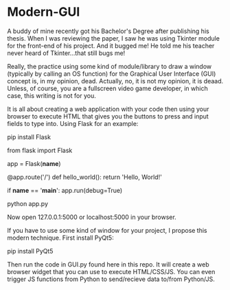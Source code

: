 # Modern-GUI
A buddy of mine recently got his Bachelor's Degree after publishing his thesis. When I was reviewing the paper, I saw he was using Tkinter module for the front-end of his project. 
And it bugged me! He told me his teacher never heard of Tkinter...that still bugs me!

Really, the practice using some kind of module/library to draw a window (typically by calling an OS function) for the Graphical User Interface (GUI) concept is, in my opinion, dead. Actually, no, it is not my opinion, it is deaad. Unless, of course, you are a fullscreen video game developer, in which case, this writing is not for you. 

It is all about creating a web application with your code then using your browser to execute HTML that gives you the buttons to press and input fields to type into.
Using Flask for an example:


pip install Flask


from flask import Flask

app = Flask(__name__)

@app.route('/')
def hello_world():
    return 'Hello, World!'

if __name__ == '__main__':
    app.run(debug=True)


python app.py


Now open 127.0.0.1:5000 or localhost:5000 in your browser.




If you have to use some kind of window for your project, I propose this modern technique.
First install PyQt5:


pip install PyQt5


Then run the code in GUI.py found here in this repo.
It will create a web browser widget that you can use to execute HTML/CSS/JS.
You can even trigger JS functions from Python to send/recieve data to/from Python/JS.
